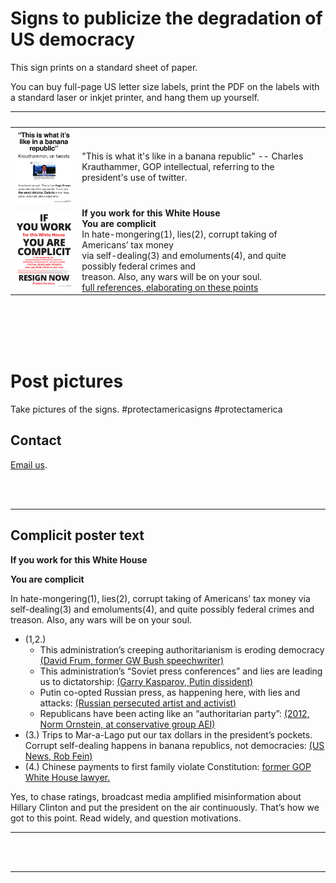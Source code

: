 # Signs to publicize the degradation of US democracy

This sign prints on a standard sheet of paper.    

You can buy full-page US letter size labels, print the PDF on the labels with a standard laser or inkjet printer, and hang them up yourself. 


&nbsp; | &nbsp;
------------------ | ---
<a href="posters/BananaRepublic.pdf?ver=v1" style="clear:left"><img src="img/BananaRepublic.png" align="left" width="240" style="clear: left"></a> |  "This is what it's like in a banana republic" -- Charles Krauthammer, GOP intellectual, referring to the president's use of twitter.
<a href="posters/IfYouWorkPoster.pdf?ver=v3" style="clear:left"><img src="img/IfYouWorkPoster.png" align="left" width="240" style="clear: left"></a> |  **If you work for this White House**  <br> **You are complicit** <br> In hate-mongering(1), lies(2), corrupt taking of Americans’ tax money <br> via self-dealing(3) and emoluments(4), and quite possibly federal crimes and <br> treason.  Also, any wars will be on your soul.  <br>[full references, elaborating on these points](#complicit-poster-text)



<br>
<br>
<br>
<br>

# Post pictures

Take pictures of the signs. #protectamericasigns #protectamerica


## Contact

[Email us](protectamericaposters@tutanota.com).



<br>
<br>

---

## Complicit poster text

**If you work for this White House**

**You are complicit**

In hate-mongering(1), lies(2), corrupt taking of Americans’ tax money via self-dealing(3) and emoluments(4), and quite possibly federal crimes and treason.  Also, any wars will be on your soul.

* (1,2.) &nbsp;
  * This administration’s creeping authoritarianism is eroding democracy [(David Frum, former GW Bush speechwriter)](https://www.theatlantic.com/magazine/archive/2017/03/how-to-build-an-autocracy/513872/)
  * This administration’s “Soviet press conferences” and lies are leading us to dictatorship: [(Garry Kasparov, Putin dissident)](https://www.cjr.org/q_and_a/kasparov-trump-russia-propaganda.php)
  * Putin co-opted Russian press, as happening here, with lies and attacks: [(Russian persecuted artist and activist)](https://www.nytimes.com/2016/12/04/business/rutenberg-lessons-in-free-speech-from-pussy-riot.html)
  *  Republicans have been acting like an “authoritarian party”: [(2012, Norm Ornstein, at conservative group AEI)](https://www.washingtonpost.com/opinions/lets-just-say-it-the-republicans-are-the-problem/2012/04/27/gIQAxCVUlT_story.html)
* (3.) Trips to Mar-a-Lago put our tax dollars in the president’s pockets.  Corrupt self-dealing happens in banana republics, not democracies: [(US News, Rob Fein)](http://bit.ly/2oFfgrn/)
* (4.) Chinese payments to first family violate Constitution: [former GOP White House lawyer.](https://www.usatoday.com/story/opinion/2017/03/20/trump-unprecedented-war-on-ethics-eisen-painter-column/99388636/)


Yes, to chase ratings, broadcast media amplified misinformation about Hillary Clinton and put the president on the air continuously.  That’s how we got to this point.  Read widely, and question motivations. 


---

<br>
<br>

---

<br>
